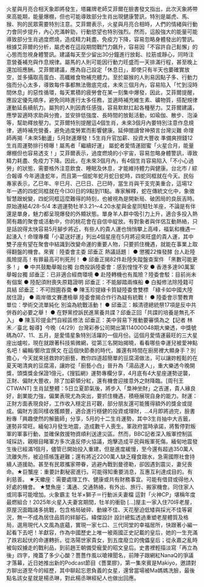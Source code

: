 火星與月亮合相天象即將發生，塔羅牌老師艾菲爾在臉書發文指出，此次天象將帶來高能期，能量爆棚，但也可能導致部分生肖出現健康警訊，特別是屬虎、馬、猴、狗的民眾需要特別注意。艾菲爾表示，火星與月亮合相時，人們的情緒與行動力會同步提升，內心充滿幹勁，行動慾望也特別強烈。然而，這股強大的能量可能導致部分生肖過度燃燒，造成精力耗盡、免疫力下降，容易忽略身體發出的警訊。根據艾菲爾的分析，屬虎者在這段期間戰鬥力飆升，容易因「不容許自己鬆懈」的心態而忽視身體警訊。建議每天至少留出30分鐘進行放鬆、拉筋或靜心，同時注意營養補充與作息規律。屬馬的人則可能因行動力旺盛而一天排滿行程，甚至晚上還加班應酬。艾菲爾建議，應為自己設定「休息日」，即使只有半天也要確實放空，並多攝取高蛋白、高纖維食物補充體力。至於屬猴的人則易因點子多、行動力強而分心太多，導致每件事都無法徹底完成，未來三個月內，容易陷入「忙到沒時間休息」的惡性循環，每天累積的疲勞會在某一刻集中爆發，因此，艾菲爾提醒，應設定優先順序，避免同時進行太多任務，並適時補充維生素、礦物質，搭配規律運動延長續航力。屬狗的人則因責任感強，容易默默扛起各種壓力。艾菲爾建議，應學習適時求助與分擔，並安排低強度、長時間的放鬆活動，如瑜伽、散步、泡澡等，幫助釋放壓力。艾菲爾特別提醒這4個生肖，未來3個月內要特別注意作息規律，適時補充營養，避免過度勞累而影響健康。延伸閱讀曾神預言台灣災難 命理師再揭「未來5動盪」5月財運爆發！5生肖升官加薪、投資大豐收 準備爽撈錢12生肖周運勢排行榜曝！屬馬者「繼續好運」 屬蛇者愛情運甜蜜「火星合月，能量爆棚但也容易透支！」艾菲爾表示，過度燃燒的小宇宙，容易忽略身體警訊，導致精力耗盡、免疫力下降。因此，在未來3個月內，有4個生肖容易陷入「不小心過勞」的狀態，需要格外注意飲食、睡眠及休息，才能維持體力與健康。台北市 / 綜合報導 今年適逢蛇年，而且第一個蛇年蛇月蛇日蛇時，四蛇同框就在今天。民俗專家表示，乙巳年、辛巳月、己巳日、己巳時，當生肖與干支完美重合，這場12年一遇的四蛇同框就在今(30)日的9點到11點。專家解釋，蛇在傳統文化中，象徵智慧跟蛻變，四蛇同框這麼難得的時刻，也被視為是開新局、破困局的良辰吉時。  原始連結4/28-5/4 本週運勢牡羊3.21～4.20水星與金星同駐牡羊座，不論是有伴還是單身，魅力都呈現爆發的外顯狀態。單身羊人群中吸引力上升，適合多投入熱鬧有趣的聚會或活動中，你的桃花會在自信中綻放。有對象者與伴侶互動熱絡，只是話說得太快容易5月腳步將近，有些人的貴人運也悄悄攀上高峰，福氣和機遇一起湧入！命理專欄「小葛送好運」列出4個星座在5月將迎來旺盛的貴人運，其中雙子座有望在聚會中結識到改變命運的重要人物，只要抓住機遇，就能在事業上取得翻盤的機會。來賓｜陸委會主委 邱垂正 熱議話題｜ ● 懲獨22條發酵 台人赴陸風險提高！有罪最高可判死刑！ ● 邱垂正揭82件赴陸失蹤盤查案件 「黑數可能更多！」 ● 中共鼓勵舉報台獨 台商投訴陸委會：感到惶惶不安 ● 香港多達90萬案舉報台獨 邱垂正：已非適合經商環境 ● 赴陸轉機也有風險？陸委會駁：目前尚未有個案 ● 陸配須附喪失原籍證明 邱垂正：不能腳踏兩條船 ● 白擬修法除陸籍可具結 邱垂正：不可囫圇吞棗 ● 陳玉珍提綠卡質疑陸委會雙標 「綠卡如中國大陸居住證」 ● 兩岸徵文賽遭檢舉 陸委會揭合作行為疑有統戰！ ● 陸委會示警教育單位：學術交流單純化 別淪為統戰活動！ ● 邱垂正：賴清德總統祭17項是反中共併吞的必要之舉！ ● 在野黨控訴民進黨養共諜？邱垂正回「共諜的培養是無孔不入」 ● 陳玉珍提金門自經區修法 邱垂正：美中貿易下推動要審慎為之【記者 林禾／臺北 報導】今晚（4/29）台灣彩券公司開出第114000048期大樂透，中獎號碼為07、11、五月，是愛情星象特別活躍的一個月份。這個月愛情運最旺的三大星座出爐啦，現在就跟著科技紫微網，從第三名開始揭曉，看看哪些幸運兒被愛神點名吧！編輯/鄭欣宜撰文 在這個快節奏的時代，誰還有時間在廚房裡大顯身手？別擔心，今天就來拯救妳的廚藝，教你四道超簡單的豆腐湯做法，可以讓妳輕鬆的在夏天喝清爽的豆腐湯，讓妳從「廚藝小白」晉升為「湯品達人」，重大樂透今晚開獎，頭獎獎金保證1億元，《搜狐網》運勢專欄分享，4月底有4大星座運勢逆襲，正財、偏財大豐收，除了加薪領分紅，還有機會迎接意外之財降臨。[周刊王CTWANT] 生肖鼠整體：5日立夏節氣後，將步入「梟神坐財」之吉運，貴人緣良好，創業能力強，偏業表現尤為突出，要抓住機遇，積極展現自身的能力。財運：正財方面表現良好，工作收入穩定且可觀，部分朋友還可能獲得額外的獎金或提成。偏財方面同樣收獲頗豐，適合進行穩健的投資或理財，...4月即將過完，臉書粉專「興趣使然的解籤師」分享，5月的十二生肖運勢，其中3生肖抽中大吉籤，運勢非常旺。緬甸3月發生地震，造成數千人喪生。軍政府當時承諾，將暫停對叛軍的軍事行動，並確保救援物資順利送達災區。然而，BBC記者深入叛軍控制區域採訪，親眼目睹軍方多次違反停火協議，炮擊造成平民與叛軍死傷。緬甸地震發生後已經滿1個月，儘管已開始投入重建，但是進度緩慢，至今還有超過350萬人流離失所，被迫搭帳篷避難；還有將近2200萬人缺乏糧食跟水，急需國際社會持續人道援助。甚至有民眾攜家帶眷，逃避內戰到曼德勒，卻因遇到震災，妻兒喪命。★巨蟹座：重要計劃秘密進行。可能得知重要消息，互惠互利達成目的。有利慈善。 ★天蠍座：需要處理工作、健康或共有財務事宜。可能有借貸或得他人好處的機會。 ★雙魚座：溝通、交通熱絡，有外出、旅行、搬家機會。同住家人或同事可能增加。火象霸主 牡羊×獅子＝行動派夫妻檔 這對「火神CP」堪稱年度最燃組合！2025年火星入夫妻宮期間，牡羊的衝勁 […]屋主一家入住70坪老屋，原屋況面臨諸多挑戰，包含格局破碎、動線不佳、天花壓迫低矮與採光不佳等窘況，無一不成為居住品質的絆腳石。緯傑設計 設計總監透過重塑老屋體質及格局，選用現代人文風為底蘊，實現一家七口、三代同堂的幸福居所，快跟著小編一起看下去吧！羊獻容，作為中國歷史上唯一被兩國正史記載的皇后，她的一生充滿了跌宕起伏的命運轉折。從洛陽世家貴女，到五度廢立的傀儡皇后；從永嘉之亂時被匈奴擄走的戰利品，到前趙王朝備受寵愛的昭文皇后。史書裡輕描淡寫「再立為後」四字，掩蓋了多少心酸？薔薔作風以嗆辣聞名，前陣子跟網紅NanaQ的爭議才落幕，近日她推出新的Podcast節目《薔栗膠》，第一集來賓是Makiyo，邀請對方聊出道至今的經歷，其中聊起忘恩負義的女星，還曾當場被Ma媽媽洗臉，最後點名該女星就是楊丞琳，對此楊丞琳經紀人也做出回應。